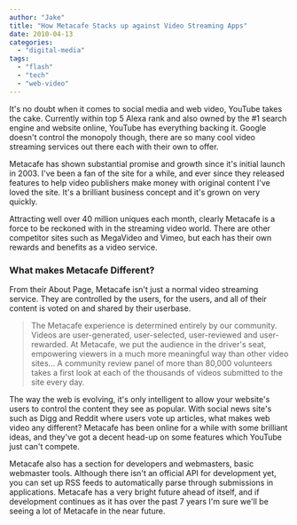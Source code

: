 ```yaml
---
author: "Jake"
title: "How Metacafe Stacks up against Video Streaming Apps"
date: 2010-04-13
categories: 
  - "digital-media"
tags: 
  - "flash"
  - "tech"
  - "web-video"
---
```


It's no doubt when it comes to social media and web video, YouTube takes the cake. Currently within top 5 Alexa rank and also owned by the #1 search engine and website online, YouTube has everything backing it. Google doesn't control the monopoly though, there are so many cool video streaming services out there each with their own to offer.

<!--more-->

Metacafe has shown substantial promise and growth since it's initial launch in 2003. I've been a fan of the site for a while, and ever since they released features to help video publishers make money with original content I've loved the site. It's a brilliant business concept and it's grown on very quickly.

Attracting well over 40 million uniques each month, clearly Metacafe is a force to be reckoned with in the streaming video world. There are other competitor sites such as MegaVideo and Vimeo, but each has their own rewards and benefits as a video service.

### What makes Metacafe Different?

From their About Page, Metacafe isn't just a normal video streaming service. They are controlled by the users, for the users, and all of their content is voted on and shared by their userbase.

> The Metacafe experience is determined entirely by our community. Videos are user-generated, user-selected, user-reviewed and user-rewarded. At Metacafe, we put the audience in the driver's seat, empowering viewers in a much more meaningful way than other video sites... A community review panel of more than 80,000 volunteers takes a first look at each of the thousands of videos submitted to the site every day.

The way the web is evolving, it's only intelligent to allow your website's users to control the content they see as popular. With social news site's such as Digg and Reddit where users vote up articles, what makes web video any different? Metacafe has been online for a while with some brilliant ideas, and they've got a decent head-up on some features which YouTube just can't compete.

Metacafe also has a section for developers and webmasters, basic webmaster tools. Although there isn't an official API for development yet, you can set up RSS feeds to automatically parse through submissions in applications. Metacafe has a very bright future ahead of itself, and if development continues as it has over the past 7 years I'm sure we'll be seeing a lot of Metacafe in the near future.
